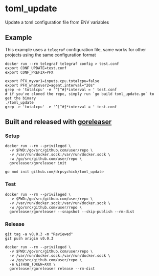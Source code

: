 # toml_update
Update a toml configuration file from ENV variables

## Example
This example uses a `telegraf` configuration file, same works for other projects using the same configuration format
```shell
docker run --rm telegraf telegraf config > test.conf
export CONF_UPDATE=test.conf
export CONF_PREFIX=PFX

export PFX_myvar1=inputs.cpu.totalcpu=false
export PFX_whatever2=agent.interval="20s"
grep -e 'totalcpu' -e '^[^#]*interval = ' test.conf
# if you've cloned the repo, simply run `go build toml_update.go` to get the binary
./toml_update
grep -e 'totalcpu' -e '^[^#]*interval = ' test.conf
```

## Built and released with [goreleaser](https://goreleaser.com)
### Setup
```shell
docker run --rm --privileged \
  -v $PWD:/go/src/github.com/user/repo \
  -v /var/run/docker.sock:/var/run/docker.sock \
  -w /go/src/github.com/user/repo \
  goreleaser/goreleaser init
  
go mod init github.com/drpsychick/toml_update
```

### Test
```shell
docker run --rm --privileged \
  -v $PWD:/go/src/github.com/user/repo \
  -v /var/run/docker.sock:/var/run/docker.sock \
  -w /go/src/github.com/user/repo \
  goreleaser/goreleaser --snapshot --skip-publish --rm-dist
```

### Release
```shell
git tag -a v0.0.3 -m "Reviewed"
git push origin v0.0.3

docker run --rm --privileged \
  -v $PWD:/go/src/github.com/user/repo \
  -v /var/run/docker.sock:/var/run/docker.sock \
  -w /go/src/github.com/user/repo \
  -e GITHUB_TOKEN=XXX \
  goreleaser/goreleaser release --rm-dist
```